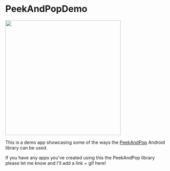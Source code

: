 # PeekAndPopDemo

<a href="url"><img src="http://i.giphy.com/14c7kKoK7Pizlu.gif" width="360" ></a>
<br>

This is a demo app showcasing some of the ways the <a href="https://github.com/shalskar/PeekAndPop">PeekAndPop</a> Android library can be used.

If you have any apps you've created using this the PeekAndPop library please let me know and I'll add a link + gif here!
